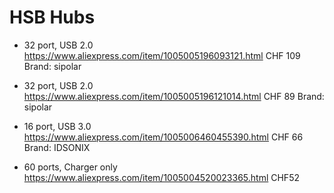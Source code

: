 # HSB Hubs

* 32 port, USB 2.0
https://www.aliexpress.com/item/1005005196093121.html
CHF 109
Brand: sipolar

* 32 port, USB 2.0
https://www.aliexpress.com/item/1005005196121014.html
CHF 89
Brand: sipolar

* 16 port, USB 3.0
https://www.aliexpress.com/item/1005006460455390.html
CHF 66
Brand: IDSONIX

* 60 ports, Charger only
https://www.aliexpress.com/item/1005004520023365.html
CHF52